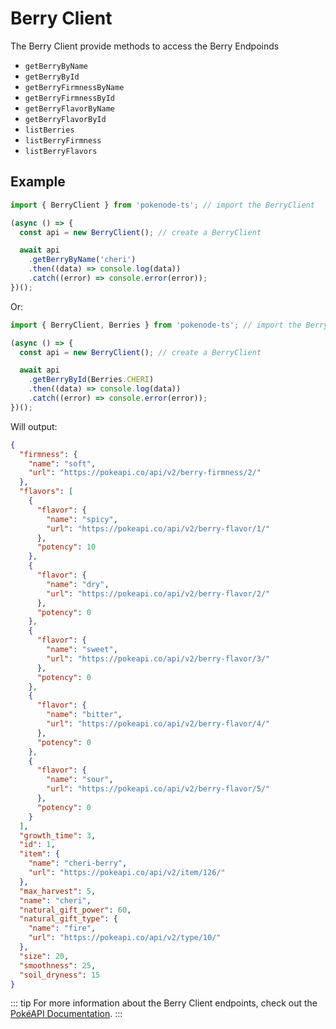 # Berry Client

The Berry Client provide methods to access the Berry Endpoinds

- `getBerryByName`
- `getBerryById`
- `getBerryFirmnessByName`
- `getBerryFirmnessById`
- `getBerryFlavorByName`
- `getBerryFlavorById`
- `listBerries`
- `listBerryFirmness`
- `listBerryFlavors`

## Example

```js
import { BerryClient } from 'pokenode-ts'; // import the BerryClient

(async () => {
  const api = new BerryClient(); // create a BerryClient

  await api
    .getBerryByName('cheri')
    .then((data) => console.log(data))
    .catch((error) => console.error(error));
})();
```

Or:

```js
import { BerryClient, Berries } from 'pokenode-ts'; // import the BerryClient and the Berries enum

(async () => {
  const api = new BerryClient(); // create a BerryClient

  await api
    .getBerryById(Berries.CHERI)
    .then((data) => console.log(data))
    .catch((error) => console.error(error));
})();
```

Will output:

```json
{
  "firmness": {
    "name": "soft",
    "url": "https://pokeapi.co/api/v2/berry-firmness/2/"
  },
  "flavors": [
    {
      "flavor": {
        "name": "spicy",
        "url": "https://pokeapi.co/api/v2/berry-flavor/1/"
      },
      "potency": 10
    },
    {
      "flavor": {
        "name": "dry",
        "url": "https://pokeapi.co/api/v2/berry-flavor/2/"
      },
      "potency": 0
    },
    {
      "flavor": {
        "name": "sweet",
        "url": "https://pokeapi.co/api/v2/berry-flavor/3/"
      },
      "potency": 0
    },
    {
      "flavor": {
        "name": "bitter",
        "url": "https://pokeapi.co/api/v2/berry-flavor/4/"
      },
      "potency": 0
    },
    {
      "flavor": {
        "name": "sour",
        "url": "https://pokeapi.co/api/v2/berry-flavor/5/"
      },
      "potency": 0
    }
  ],
  "growth_time": 3,
  "id": 1,
  "item": {
    "name": "cheri-berry",
    "url": "https://pokeapi.co/api/v2/item/126/"
  },
  "max_harvest": 5,
  "name": "cheri",
  "natural_gift_power": 60,
  "natural_gift_type": {
    "name": "fire",
    "url": "https://pokeapi.co/api/v2/type/10/"
  },
  "size": 20,
  "smoothness": 25,
  "soil_dryness": 15
}
```

::: tip
For more information about the Berry Client endpoints, check out the [PokéAPI Documentation](https://pokeapi.co/docs/v2#berries-section).
:::
